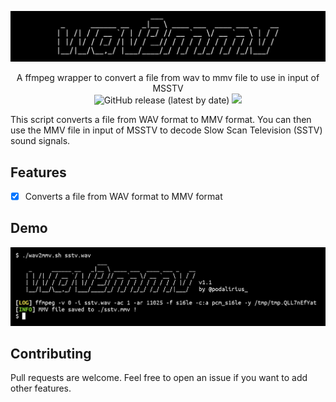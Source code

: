 ![](./.github/banner.png)

<p align="center">
  A ffmpeg wrapper to convert a file from wav to mmv file to use in input of MSSTV
  <br>
  <img alt="GitHub release (latest by date)" src="https://img.shields.io/github/v/release/p0dalirius/wav2mmv">
  <a href="https://twitter.com/intent/follow?screen_name=podalirius_" title="Follow"><img src="https://img.shields.io/twitter/follow/podalirius_?label=Podalirius&style=social"></a>
  <br>
</p>



This script converts a file from WAV format to MMV format. You can then use the MMV file in input of MSSTV to decode Slow Scan Television (SSTV) sound signals.

## Features

 - [x] Converts a file from WAV format to MMV format

## Demo

![](.github/example.png)

## Contributing

Pull requests are welcome. Feel free to open an issue if you want to add other features.

